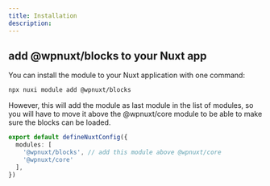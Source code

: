 ```yaml
---
title: Installation
description: 
---
```


## add @wpnuxt/blocks to your Nuxt app

You can install the module to your Nuxt application with one command:

```bash
npx nuxi module add @wpnuxt/blocks
```

However, this will add the module as last module in the list of modules, so you will have to move it above the @wpnuxt/core module to be able to make sure the blocks can be loaded.

```ts
export default defineNuxtConfig({
  modules: [
    '@wpnuxt/blocks', // add this module above @wpnuxt/core
    '@wpnuxt/core'
  ],
})
```
